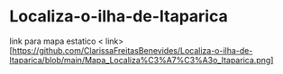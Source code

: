 # Localiza-o-ilha-de-Itaparica

link para mapa estatico < link>[https://github.com/ClarissaFreitasBenevides/Localiza-o-ilha-de-Itaparica/blob/main/Mapa_Localiza%C3%A7%C3%A3o_Itaparica.png]
